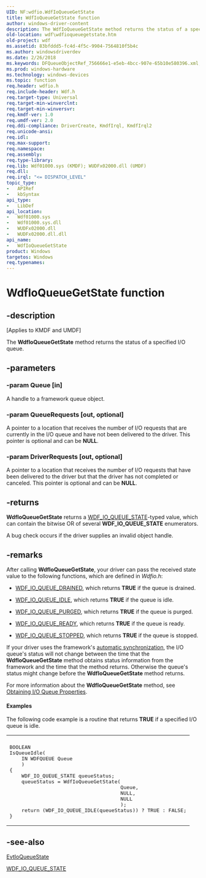 ```yaml
---
UID: NF:wdfio.WdfIoQueueGetState
title: WdfIoQueueGetState function
author: windows-driver-content
description: The WdfIoQueueGetState method returns the status of a specified I/O queue.
old-location: wdf\wdfioqueuegetstate.htm
old-project: wdf
ms.assetid: 83bfddd5-fc4d-4f5c-9904-7564810f5b4c
ms.author: windowsdriverdev
ms.date: 2/26/2018
ms.keywords: DFQueueObjectRef_756666e1-e5eb-4bcc-907e-65b10e580396.xml, WdfIoQueueGetState, WdfIoQueueGetState method, kmdf.wdfioqueuegetstate, wdf.wdfioqueuegetstate, wdfio/WdfIoQueueGetState
ms.prod: windows-hardware
ms.technology: windows-devices
ms.topic: function
req.header: wdfio.h
req.include-header: Wdf.h
req.target-type: Universal
req.target-min-winverclnt: 
req.target-min-winversvr: 
req.kmdf-ver: 1.0
req.umdf-ver: 2.0
req.ddi-compliance: DriverCreate, KmdfIrql, KmdfIrql2
req.unicode-ansi: 
req.idl: 
req.max-support: 
req.namespace: 
req.assembly: 
req.type-library: 
req.lib: Wdf01000.sys (KMDF); WUDFx02000.dll (UMDF)
req.dll: 
req.irql: "<= DISPATCH_LEVEL"
topic_type:
-	APIRef
-	kbSyntax
api_type:
-	LibDef
api_location:
-	Wdf01000.sys
-	Wdf01000.sys.dll
-	WUDFx02000.dll
-	WUDFx02000.dll.dll
api_name:
-	WdfIoQueueGetState
product: Windows
targetos: Windows
req.typenames: 
---
```


# WdfIoQueueGetState function


## -description


<p class="CCE_Message">[Applies to KMDF and UMDF]

The <b>WdfIoQueueGetState</b> method returns the status of a specified I/O queue.


## -parameters




### -param Queue [in]

A handle to a framework queue object.


### -param QueueRequests [out, optional]

A pointer to a location that receives the number of I/O requests that are currently in the I/O queue and have not been delivered to the driver. This pointer is optional and can be <b>NULL</b>.


### -param DriverRequests [out, optional]

A pointer to a location that receives the number of I/O requests that have been delivered to the driver but that the driver has not completed or canceled. This pointer is optional and can be <b>NULL</b>.


## -returns



<b>WdfIoQueueGetState</b> returns a <a href="https://msdn.microsoft.com/library/windows/hardware/ff561417">WDF_IO_QUEUE_STATE</a>-typed value, which can contain the bitwise OR of several <b>WDF_IO_QUEUE_STATE</b> enumerators. 

A bug check occurs if the driver supplies an invalid object handle.






## -remarks



After calling <b>WdfIoQueueGetState</b>, your driver can pass the received state value to the following functions, which are defined in <i>Wdfio.h</i>:

<ul>
<li>

<a href="https://msdn.microsoft.com/library/windows/hardware/ff552363">WDF_IO_QUEUE_DRAINED</a>, which returns <b>TRUE</b> if the queue is drained.

</li>
<li>

<a href="https://msdn.microsoft.com/library/windows/hardware/ff552368">WDF_IO_QUEUE_IDLE</a>, which returns <b>TRUE</b> if the queue is idle.

</li>
<li>

<a href="https://msdn.microsoft.com/library/windows/hardware/ff552369">WDF_IO_QUEUE_PURGED</a>, which returns <b>TRUE</b> if the queue is purged.

</li>
<li>

<a href="https://msdn.microsoft.com/library/windows/hardware/ff552371">WDF_IO_QUEUE_READY</a>, which returns <b>TRUE</b> if the queue is ready.

</li>
<li>

<a href="https://msdn.microsoft.com/library/windows/hardware/ff552375">WDF_IO_QUEUE_STOPPED</a>, which returns <b>TRUE</b> if the queue is stopped.

</li>
</ul>
If your driver uses the framework's <a href="https://docs.microsoft.com/en-us/windows-hardware/drivers/wdf/using-automatic-synchronization">automatic synchronization</a>, the I/O queue's status will not change between the time that the <b>WdfIoQueueGetState</b> method obtains status information from the framework and the time that the method returns. Otherwise the queue's status might change before the <b>WdfIoQueueGetState</b> method returns.

For more information about the <b>WdfIoQueueGetState</b> method, see <a href="https://docs.microsoft.com/en-us/windows-hardware/drivers/wdf/managing-i-o-queues">Obtaining I/O Queue Properties</a>.


#### Examples

The following code example is a routine that returns <b>TRUE</b> if a specified I/O queue is idle.

<div class="code"><span codelanguage=""><table>
<tr>
<th></th>
</tr>
<tr>
<td>
<pre>BOOLEAN
IsQueueIdle(
    IN WDFQUEUE Queue
    )
{
    WDF_IO_QUEUE_STATE queueStatus;
    queueStatus = WdfIoQueueGetState(
                                     Queue,
                                     NULL,
                                     NULL
                                     );
    return (WDF_IO_QUEUE_IDLE(queueStatus)) ? TRUE : FALSE;
}</pre>
</td>
</tr>
</table></span></div>



## -see-also




<a href="https://msdn.microsoft.com/14999036-c137-4056-b6f7-53a8476fd385">EvtIoQueueState</a>



<a href="https://msdn.microsoft.com/library/windows/hardware/ff561417">WDF_IO_QUEUE_STATE</a>
 

 

